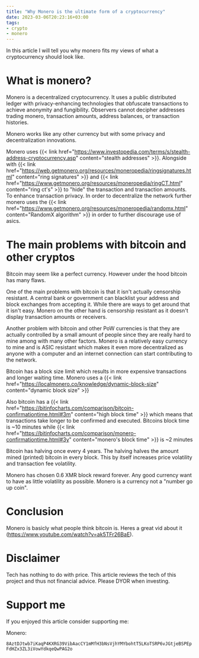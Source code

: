 ```yaml
---
title: "Why Monero is the ultimate form of a cryptocurrency"
date: 2023-03-06T20:23:16+03:00
tags:
- crypto
- monero
---
```

In this article I will tell you why monero fits my views of what a cryptocurrency should look like.

# What is monero?
Monero is a decentralized cryptocurrency. It uses a public distributed ledger with privacy-enhancing technologies that obfuscate transactions to achieve anonymity and fungibility. Observers cannot decipher addresses trading monero, transaction amounts, address balances, or transaction histories.

Monero works like any other currency but with some privacy and decentralization innovations.

Monero uses {{< link href="https://www.investopedia.com/terms/s/stealth-address-cryptocurrency.asp" content="stealth addresses" >}}. Alongside with {{< link href="https://web.getmonero.org/resources/moneropedia/ringsignatures.html" content="ring signatures" >}} and {{< link href="https://www.getmonero.org/resources/moneropedia/ringCT.html" content="ring ct's" >}} to "hide" the transaction and transaction amounts. To enhance transaction privacy. In order to decentralize the network further monero uses the  {{< link href="https://www.getmonero.org/resources/moneropedia/randomx.html" content="RandomX algorithm" >}} in order to further discourage use of asics.

# The main problems with bitcoin and other cryptos
Bitcoin may seem like a perfect currency. However under the hood bitcoin has many flaws.

One of the main problems with bitcoin is that it isn't actually censorship resistant. A central bank or government can blacklist your address and block exchanges from accepting it. While there are ways to get around that it isn't easy. Monero on the other hand is censorship resistant as it doesn't display transaction amounts or receivers.

Another problem with bitcoin and other PoW currencies is that they are actually controlled by a small amount of people since they are really hard to mine among with many other factors. Monero is a relatively easy currency to mine and is ASIC resistant which makes it even more decentralized as anyone with a computer and an internet connection can start contributing to the network.

Bitcoin has a block size limit which results in more expensive transactions and longer waiting time. Monero uses a {{< link href="https://localmonero.co/knowledge/dynamic-block-size" content="dynamic block size" >}}

Also bitcoin has a {{< link href="https://bitinfocharts.com/comparison/bitcoin-confirmationtime.html#3m" content="high block time" >}} which means that transactions take longer to be confirmed and executed. Bitcoins block time is ~10 minutes while {{< link href="https://bitinfocharts.com/comparison/monero-confirmationtime.html#3y" content="monero's block time" >}} is ~2 minutes

Bitcoin has halving once every 4 years. The halving halves the amount mined (printed) bitcoin in every block. This by itself increases price volatility and transaction fee volatility.

Monero has chosen 0.6 XMR block reward forever. Any good currency want to have as little volatility as possible. Monero is a currency not a "number go up coin".
# Conclusion
Monero is basicly what people think bitcoin is. Heres a great vid about it (https://www.youtube.com/watch?v=ak5TFr26BaE).

# Disclaimer
Tech has nothing to do with price. This article reviews the tech of this project and thus not financial advice. Please DYOR when investing.

# Support me
If you enjoyed this article consider supporting me:

Monero:

`8AztDJtwb7iKaqP4KXRG39VibAacCY1mMfH3bNsVjhYMYbohtT5LKoTSRP6vJGtjeBSPEpFdHZx3ZL3iVowYdkqeQwPAG2o`
